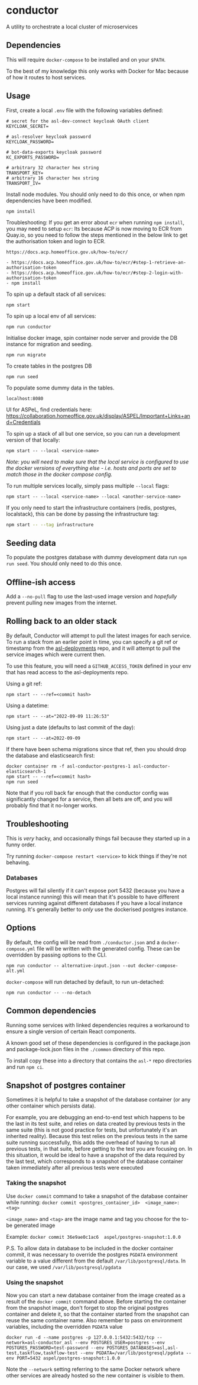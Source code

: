 # conductor

A utility to orchestrate a local cluster of microservices

## Dependencies

This will require `docker-compose` to be installed and on your `$PATH`.

To the best of my knowledge this only works with Docker for Mac because of how it routes to host services.

## Usage

First, create a local `.env` file with the following variables defined:

```
# secret for the asl-dev-connect keycloak OAuth client
KEYCLOAK_SECRET=

# asl-resolver keycloak password
KEYCLOAK_PASSWORD=

# bot-data-exports keycloak password
KC_EXPORTS_PASSWORD=

# arbitrary 32 character hex string
TRANSPORT_KEY=
# arbitrary 16 character hex string
TRANSPORT_IV=
```

Install node modules. You should only need to do this once, or when npm dependencies have been modified.

```
npm install
```

Troubleshooting: If you get an error about `ecr` when running `npm install`, you may need to setup `ecr`:
Its because ACP is now moving to ECR from Quay.io, so you need to follow the steps mentioned in the below link to 
get the authorisation token and login to ECR.
```
https://docs.acp.homeoffice.gov.uk/how-to/ecr/

- https://docs.acp.homeoffice.gov.uk/how-to/ecr/#step-1-retrieve-an-authorisation-token
- https://docs.acp.homeoffice.gov.uk/how-to/ecr/#step-2-login-with-authorisation-token
- npm install
```

To spin up a default stack of all services:

```
npm start
```

To spin up a local env of all services:

```
npm run conductor
```
Initialise docker image, spin container node server and provide the DB instance for migration and seeding.

````
npm run migrate
````
To create tables in the postgres DB

```
npm run seed
```
To populate some dummy data in the tables.


````
localhost:8080      
````
UI for ASPeL, find credentials here: https://collaboration.homeoffice.gov.uk/display/ASPEL/Important+Links+and+Credentials


To spin up a stack of all but one service, so you can run a development version of that locally:
```
npm start -- --local <service-name>
```

_Note: you will need to make sure that the local service is configured to use the docker versions of everything else - i.e. hosts and ports are set to match those in the docker compose config._

To run multiple services locally, simply pass multiple `--local` flags:

```
npm start -- --local <service-name> --local <another-service-name>
```

If you only need to start the infrastructure containers (redis, postgres, localstack), this can be done by passing the infrastructure tag:

```bash
npm start -- --tag infrastructure
```

## Seeding data

To populate the postgres database with dummy development data run `npm run seed`. You should only need to do this once.

## Offline-ish access

Add a `--no-pull` flag to use the last-used image version and _hopefully_ prevent pulling new images from the internet.

## Rolling back to an older stack

By default, Conductor will attempt to pull the latest images for each service. To run a stack from an earlier point in time,
you can specify a git ref or timestamp from the [asl-deployments](https://github.com/UKHomeOffice/asl-deployments/commits/master)
repo, and it will attempt to pull the service images which were current then.

To use this feature, you will need a `GITHUB_ACCESS_TOKEN` defined in your env that has read access to the asl-deployments repo.

Using a git ref:

```
npm start -- --ref=<commit hash>
```

Using a datetime:

```
npm start -- --at="2022-09-09 11:26:53"
```

Using just a date (defaults to last commit of the day):

```
npm start -- --at=2022-09-09
```

If there have been schema migrations since that ref, then you should drop the database and elasticsearch first:

```
docker container rm -f asl-conductor-postgres-1 asl-conductor-elasticsearch-1
npm start -- --ref=<commit hash>
npm run seed
```

Note that if you roll back far enough that the conductor config was significantly changed for a service, then all bets are
off, and you will probably find that it no-longer works.

## Troubleshooting

This is _very_ hacky, and occasionally things fail because they started up in a funny order.

Try running `docker-compose restart <service>` to kick things if they're not behaving.

### Databases

Postgres will fail silently if it can't expose port 5432 (because you have a local instance running) this will mean that it's possible to have different services running against different databases if you have a local instance running. It's generally better to _only_ use the dockerised postgres instance.

## Options

By default, the config will be read from `./conductor.json` and a `docker-compose.yml` file will be written with the generated config. These can be overridden by passing options to the CLI.

```
npm run conductor -- alternative-input.json --out docker-compose-alt.yml
```

`docker-compose` will run detached by default, to run un-detached:

```
npm run conductor -- --no-detach
```

## Common dependencies

Running some services with linked dependencies requires a workaround to ensure a single version of certain React components.

A known good set of these dependencies is configured in the package.json and package-lock.json files in the `./common` directory of this repo.

To install copy these into a directory that contains the `asl-*` repo directories and run `npm ci`.

## Snapshot of postgres container

Sometimes it is helpful to take a snapshot of the database container (or any other container which persists data).

For example, you are debugging an end-to-end test which happens to be the last in its test suite, and relies on data created by
previous tests in the same suite (this is not good practice for tests, but unfortunately it's an inherited reality).
Because this test relies on the previous tests in the same suite running successfully, this adds the overhead of having to run
all previous tests, in that suite, before getting to the test you are focusing on. In this situation, it would be ideal to
have a snapshot of the data required by the last test, which corresponds to a snapshot of the database container taken immediately
after all previous tests were executed

### Taking the snapshot

Use `docker commit` command to take a snapshot of the database container while running:
`docker commit <postgres_container_id>  <image_name>:<tag>`

`<image_name>` and `<tag>` are the image name and tag you choose for the to-be generated image

Example:
`docker commit 36e9ae0c1ac6  aspel/postgres-snapshot:1.0.0`

P.S. To allow data in database to be included in the docker container commit, it was necessary to override the
postgres `PGDATA` environment variable to a value different from the default `/var/lib/postgresql/data`. In
our case, we used `/var/lib/postgresql/pgdata`


### Using the snapshot

Now you can start a new database container from the image created as a result of the `docker commit` command above.
Before starting the container from the snapshot image, don't forget to stop the original postgres container and delete it,
so that the container started from the snapshot can reuse the same container name.
Also remember to pass on environment variables, including the overridden `PGDATA` value

`docker run -d --name postgres -p 127.0.0.1:5432:5432/tcp --network=asl-conductor_asl --env POSTGRES_USER=postgres --env POSTGRES_PASSWORD=test-password --env POSTGRES_DATABASES=asl,asl-test,taskflow,taskflow-test --env PGDATA=/var/lib/postgresql/pgdata --env PORT=5432 aspel/postgres-snapshot:1.0.0`

Note the `--network` setting referring to the same Docker network where other services are already hosted
so the new container is visible to them.
